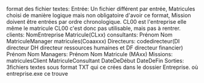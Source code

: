 format des fichier textes: 
Entrée: 
	Un fichier différent par entrée, 
	Matricules choisi de manière logique mais non obligatoire d'avoir ce format, 
	Mission doivent être entrées par ordre chronologique.
	CL00 est l'entreprise elle même le matricule CL00 c'est donc pas utilisable, mais pas à rentrer.
	clients: NomEntreprise Matricule(CLxx)
	consultants: Prénom Nom MatriculeManager matricules(Coaaxxx)
	Directeurs: codedirecteur(DI directeur DH directeur ressources humaines et DF directeur financier)  Prénom Nom
	Managers: Prénom Nom Matricule (MAxx)
	Missions: matriculesClient MatriculeConsultant DateDeDébut DateDeFin
Sorties: 
	3fichiers textes sous format TXT qui ce crées dans le dossier Entreprise. où entreprise.exe ce trouve
